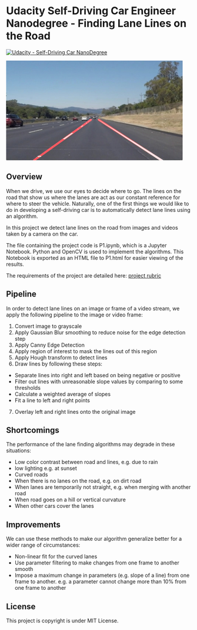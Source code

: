 # **Udacity Self-Driving Car Engineer Nanodegree - Finding Lane Lines on the Road**
[![Udacity - Self-Driving Car NanoDegree](https://s3.amazonaws.com/udacity-sdc/github/shield-carnd.svg)](http://www.udacity.com/drive)

<img src="examples/laneLines_thirdPass.jpg" width="480" alt="Combined Image" />

Overview
---
When we drive, we use our eyes to decide where to go.  The lines on the road that show us where the lanes are act as our constant reference for where to steer the vehicle.  Naturally, one of the first things we would like to do in developing a self-driving car is to automatically detect lane lines using an algorithm.

In this project we detect lane lines on the road from images and videos taken by a camera on the car.

The file containing the project code is P1.ipynb, which is a Jupyter Notebook. Python and OpenCV is used to implement the algorithms. This Notebook is exported as an HTML file to P1.html for easier viewing of the results.   

The requirements of the project are detailed here: [project rubric](https://review.udacity.com/#!/rubrics/322/view)


Pipeline
---
In order to detect lane lines on an image or frame of a video stream, we apply the following pipeline to the image or video frame:
1. Convert image to grayscale
2. Apply Gaussian Blur smoothing to reduce noise for the edge detection step
3. Apply Canny Edge Detection
4. Apply region of interest to mask the lines out of this region
5. Apply Hough transform to detect lines
6. Draw lines by following these steps:
  * Separate lines into right and left based on being negative or positive
  * Filter out lines with unreasonable slope values by comparing to some thresholds
  * Calculate a weighted average of slopes
  * Fit a line to left and right points

7. Overlay left and right lines onto the original image


Shortcomings
---
The performance of the lane finding algorithms may degrade in these situations:
- Low color contrast between road and lines, e.g. due to rain
- low lighting e.g. at sunset
- Curved roads
- When there is no lanes on the road, e.g. on dirt road
- When lanes are temporarily not straight, e.g. when merging with another road
- When road goes on a hill or vertical curvature
- When other cars cover the lanes


Improvements
---
We can use these methods to make our algorithm generalize better for a wider range of circumstances:
- Non-linear fit for the curved lanes
- Use parameter filtering to make changes from one frame to another smooth
- Impose a maximum change in parameters (e.g. slope of a line) from one frame to another. e.g. a parameter cannot change more than 10% from one frame to another


License
---
This project is copyright is under MIT License.
